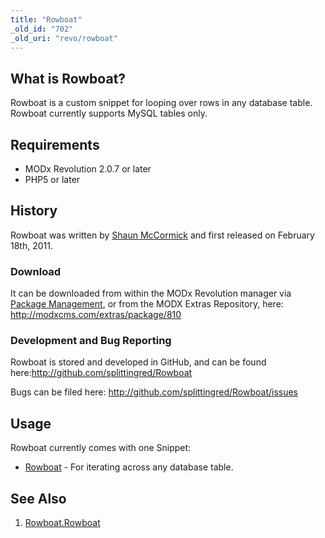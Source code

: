```yaml
---
title: "Rowboat"
_old_id: "702"
_old_uri: "revo/rowboat"
---
```


## What is Rowboat?

Rowboat is a custom snippet for looping over rows in any database table. Rowboat currently supports MySQL tables only.

## Requirements

- MODx Revolution 2.0.7 or later
- PHP5 or later

## History

Rowboat was written by [Shaun McCormick](/display/~splittingred) and first released on February 18th, 2011.

### Download

It can be downloaded from within the MODx Revolution manager via [Package Management](developing-in-modx/advanced-development/package-management "Package Management"), or from the MODX Extras Repository, here: <http://modxcms.com/extras/package/810>

### Development and Bug Reporting

Rowboat is stored and developed in GitHub, and can be found here:<http://github.com/splittingred/Rowboat>

Bugs can be filed here: <http://github.com/splittingred/Rowboat/issues>

## Usage

Rowboat currently comes with one Snippet:

- [Rowboat](extras/rowboat/rowboat.rowboat "Rowboat.Rowboat") - For iterating across any database table.

## See Also

1. [Rowboat.Rowboat](extras/rowboat/rowboat.rowboat)